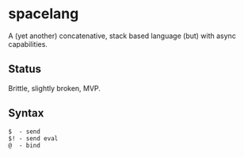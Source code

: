 # spacelang

A (yet another) concatenative, stack based language (but) with async
capabilities.

## Status

Brittle, slightly broken, MVP.


## Syntax
```
$  - send
$! - send eval
@  - bind
```
